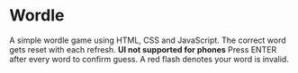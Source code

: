 # Wordle
A simple wordle game using HTML, CSS and JavaScript. The correct word gets reset with each refresh.
**UI not supported for phones**
Press ENTER after every word to confirm guess.
A red flash denotes your word is invalid.
